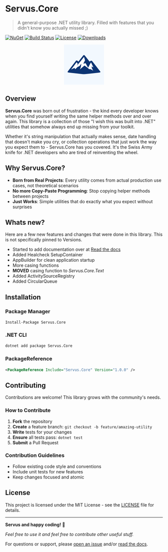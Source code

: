 # Servus.Core

> A general-purpose .NET utility library. Filled with features that you didn't know you actually missed ;)

[![NuGet](https://img.shields.io/nuget/v/Servus.Core.svg)](https://www.nuget.org/packages/Servus.Core/)
[![Build Status](https://img.shields.io/github/actions/workflow/status/Bavaria-Black/servus.core/build-and-release.yml?branch=develop)](https://github.com/Bavaria-Black/servus.core/actions)
[![License](https://img.shields.io/github/license/Bavaria-Black/servus.core)](LICENSE)
[![Downloads](https://img.shields.io/nuget/dt/Servus.Core.svg)](https://www.nuget.org/packages/Servus.Core/)

<p align="center">
     <img width="128" height="128" src="docs/src/_static/logo.png" alt="servus.akka logo">
</p>

## Overview

**Servus.Core** was born out of frustration - the kind every developer knows when you find yourself writing the same helper methods over and over again. This library is a collection of those "I wish this was built into .NET" utilities that somehow always end up missing from your toolkit.

Whether it's string manipulation that actually makes sense, date handling that doesn't make you cry, or collection operations that just work the way you expect them to - Servus.Core has you covered. It's the Swiss Army knife for .NET developers who are tired of reinventing the wheel.

## Why Servus.Core?

- **Born from Real Projects**: Every utility comes from actual production use cases, not theoretical scenarios
- **No more Copy-Paste Programming**: Stop copying helper methods between projects
- **Just Works**: Simple utilities that do exactly what you expect without surprises

## Whats new?

Here are a few new features and changes that were done in this library. This is not specifically pinned to Versions.

 - Started to add documentation over at [Read the docs](https://servuscore.readthedocs.io/en/latest/)
 - Added Healcheck SetupContainer
 - AppBuilder for clean application startup
 - More casing functions
 - **MOVED** casing function to _Servus.Core.Text_
 - Added ActivitySourceRegistry
 - Added CircularQueue

## Installation

### Package Manager
```
Install-Package Servus.Core
```

### .NET CLI
```bash
dotnet add package Servus.Core
```

### PackageReference
```xml
<PackageReference Include="Servus.Core" Version="1.0.0" />
```

## Contributing

Contributions are welcome! This library grows with the community's needs.

### How to Contribute

1. **Fork** the repository
2. **Create** a feature branch: `git checkout -b feature/amazing-utility`
3. **Write** tests for your changes
4. **Ensure** all tests pass: `dotnet test`
5. **Submit** a Pull Request

### Contribution Guidelines

- Follow existing code style and conventions
- Include unit tests for new features
- Keep changes focused and atomic

## License

This project is licensed under the MIT License - see the [LICENSE](LICENSE) file for details.

---

**Servus and happy coding!** 🥨

*Feel free to use it and feel free to contribute other useful stuff.*

For questions or support, please [open an issue](https://github.com/Bavaria-Black/servus.core/issues) and/or [read the docs](https://servuscore.readthedocs.io/en/latest/).
